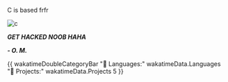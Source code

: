 C is based frfr

![c](http://icantchoosenames.neocities.org/8831/c-language.gif)

***GET HACKED NOOB HAHA***

***\- O. M.***

{{ wakatimeDoubleCategoryBar "💾 Languages:" wakatimeData.Languages "💼 Projects:" wakatimeData.Projects 5 }}
